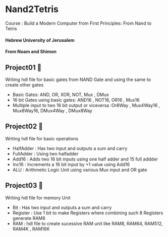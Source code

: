 # Nand2Tetris 
Course : Build a Modern Computer from First Principles: From Nand to Tetris

#### Hebrew University of Jerusalem

#### From Noam and Shimon



## Project01 🌟

Writing hdl file for basic gates from NAND Gate and using the same to create other gates

- Basic Gates: AND, OR, XOR, NOT, Mux , DMux
- 16 bit Gates using basic gates: AND16 , NOT16, OR16 , Mux16 
- Multiple input to two 16 bit output or viceversa :Or8Way , Mux4Way16 , Mux8Way16, DMux4Way , DMux8Way


## Project02 🌟

Writing hdl file for basic operations

- HalfAdder : Has two input and outputs a sum and carry
- FullAdder : Using two halfadder
- Add16 : Adds two 16 bit inputs using one half adder and 15 full addder
- Inc16 : Increments a 16 bit input by +1 value using Add16
- ALU : Arithmetic Logic Unit using various Mux input and OR gate


## Project03 🌟

Writing hdl file for memory Unit 

- Bit : Has two input and outputs a sum and carry
- Register : Use 1 bit to make Registers where combining such 8 Registers generate RAM8
- RAM : hdl file to create sucessive RAM unit like RAM8, RAM64, RAM512, RAM4K , RAM16K

